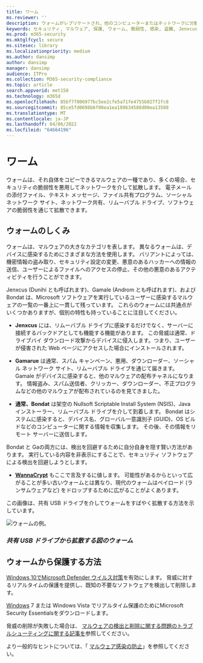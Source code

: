 ```yaml
---
title: ワーム
ms.reviewer: ''
description: ウォームがレプリケートされ、他のコンピューターまたはネットワークに分散する方法について説明します。 最も一般的なウォームと、それらを停止するために実行できる手順について説明します。
keywords: セキュリティ, マルウェア, 保護, ウォーム, 脆弱性, 感染, 盗難, Jenxcus, Gamale, Bondat, WannaCrypt, WDSI, MMPC, Microsoft マルウェア プロテクション センター, ウォーム, マルウェアの種類, 脅威の伝播, 大量メーリング, IP スキャン
ms.prod: m365-security
ms.mktglfcycl: secure
ms.sitesec: library
ms.localizationpriority: medium
ms.author: dansimp
author: dansimp
manager: dansimp
audience: ITPro
ms.collection: M365-security-compliance
ms.topic: article
search.appverid: met150
ms.technology: m365d
ms.openlocfilehash: 85bf7f006977bc5ee2cfe5a71fe4755b027f2fc8
ms.sourcegitcommit: 85ce5fd0698b6f00ea1ea189634588d00ea13508
ms.translationtype: MT
ms.contentlocale: ja-JP
ms.lasthandoff: 04/06/2022
ms.locfileid: "64664196"
---
```

# <a name="worms"></a>ワーム

ウォームは、それ自体をコピーできるマルウェアの一種であり、多くの場合、セキュリティの脆弱性を悪用してネットワークを介して拡散します。 電子メールの添付ファイル、テキスト メッセージ、ファイル共有プログラム、ソーシャル ネットワーク サイト、ネットワーク共有、リムーバブル ドライブ、ソフトウェアの脆弱性を通じて拡散できます。

## <a name="how-worms-work"></a>ウォームのしくみ

ウォームは、マルウェアの大きなカテゴリを表します。 異なるウォームは、デバイスに感染するためにさまざまな方法を使用します。 バリアントによっては、機密情報の盗み取り、セキュリティ設定の変更、悪意のあるハッカーへの情報の送信、ユーザーによるファイルへのアクセスの停止、その他の悪意のあるアクティビティを行うことができます。

Jenxcus (Dunihi とも呼ばれます)、Gamale (Androm とも呼ばれます)、および Bondat は、Microsoft ソフトウェアを実行しているユーザーに感染するマルウェアの一覧の一番上に一貫して残っています。 これらのウォームには共通点がいくつかありますが、個別の特性も持っていることに注目してください。

* **Jenxcus** には、リムーバブル ドライブに感染するだけでなく、サーバーに接続するバックドアとしても機能する機能があります。 この脅威は通常、ドライブバイ ダウンロード攻撃からデバイスに侵入します。つまり、ユーザーが侵害された Web ページにアクセスした場合にインストールされます。

* **Gamarue** は通常、スパム キャンペーン、悪用、ダウンローダー、ソーシャル ネットワーク サイト、リムーバブル ドライブを通じて届きます。 Gamale がデバイスに感染すると、他のマルウェアの配布チャネルになります。 情報盗み、スパム送信者、クリッカー、ダウンローダー、不正プログラムなどの他のマルウェアが配布されているのを見てきました。

* **通常、Bondat** は架空の Nullsoft Scriptable Install System (NSIS)、Java インストーラー、リムーバブル ドライブを介して到着します。 Bondat はシステムに感染すると、デバイス名、グローバル一意識別子 (GUID)、OS ビルドなどのコンピューターに関する情報を収集します。 その後、その情報をリモート サーバーに送信します。

Bondat と Gaの両方には、検出を回避するために自分自身を隠す賢い方法があります。 実行している内容を非表示にすることで、セキュリティ ソフトウェアによる検出を回避しようとします。

* [**WannaCrypt**](https://www.microsoft.com/wdsi/threats/malware-encyclopedia-description?Name=Ransom:Win32/WannaCrypt) もここで言及するに値します。 可能性があるからといって広がることが多い古いウォームとは異なり、現代のウォームはペイロード (ランサムウェアなど) をドロップするために広がることがよくあります。

この画像は、共有 USB ドライブを介してウォームをすばやく拡散する方法を示しています。

![ウォームの例。](../../media/security-intelligence-images/worm-usb-flight.png) 

### <a name="figure-worm-spreading-from-a-shared-usb-drive"></a>*共有 USB ドライブから拡散する図のウォーム*

## <a name="how-to-protect-against-worms"></a>ウォームから保護する方法

[Windows 10でMicrosoft Defender ウイルス対策](/microsoft-365/security/defender-endpoint/microsoft-defender-antivirus-in-windows-10)を有効にします。 脅威に対するリアルタイムの保護を提供し、既知の不要なソフトウェアを検出して削除します。

[Windows](https://www.microsoft.com/download/details.aspx?id=5201) 7 または Windows Vista でリアルタイム保護のためにMicrosoft Security Essentialsをダウンロードします。

脅威の削除が失敗した場合は、 [マルウェアの検出と削除に関する問題のトラブルシューティングに関する記事を](https://www.microsoft.com/wdsi/help/troubleshooting-infection)参照してください。

より一般的なヒントについては、「 [マルウェア感染の防止](/microsoft-365/security/defender-endpoint/prevent-malware-infection)」を参照してください。
